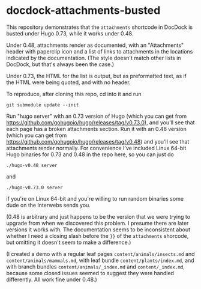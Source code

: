 # docdock-attachments-busted

This repository demonstrates that the `attachments` shortcode in DocDock is busted under Hugo 0.73, while it
works under 0.48.

Under 0.48, attachments render as documented, with an "Attachments"
header with paperclip icon and a list of links to attachments in the
locations indicated by the documentation.  (The style doesn't match
other lists in DocDock, but that's always been the case.)

Under 0.73, the HTML for the list is output, but as preformatted text,
as if the HTML were being quoted, and with no header.

To reproduce, after cloning this repo, cd into it and run

    git submodule update --init

Run "hugo server" with an 0.73 version of Hugo (which you can get
from https://github.com/gohugoio/hugo/releases/tag/v0.73.0),
and you'll see that each page has a broken attachments
section.  Run it with an 0.48 version (which you can get from
https://github.com/gohugoio/hugo/releases/tag/v0.48) and you'll see that
attachments render normally.  For convenience I've included Linux 64-bit
Hugo binaries for 0.73 and 0.48 in the repo here, so you can just do

    ./hugo-v0.48 server

and

    ./hugo-v0.73.0 server

if you're on Linux 64-bit and you're willing to run random binaries some
dude on the Interwebs sends you.

(0.48 is arbitrary and just happens to be the version that we were trying
to upgrade from when we discovered this problem.  I presume there are later
versions it works with.  The documentation seems to be inconsistent about
whether I need a closing slash before the `}}` of the `attachments`
shorcode, but omitting it doesn't seem to make a difference.)

(I created a demo with a regular leaf pages `content/animals/insects.md`
and `content/animals/mammals.md`, with leaf bundle `content/plants/index.md`,
and with branch bundles `content/animals/_index.md` and `content/_index.md`,
because some closed issues seemed to suggest they were handled
differently.  All work fine under 0.48.)

